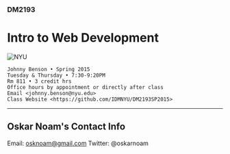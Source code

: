 ### DM2193

# Intro to Web Development

![NYU](https://cloud.githubusercontent.com/assets/238022/5893409/ba1adc36-a4b0-11e4-99e3-a267b37fc726.png)

    Johnny Benson • Spring 2015
    Tuesday & Thursday • 7:30-9:20PM
    Rm 811 • 3 credit hrs
    Office hours by appointment or directly after class
    Email <johnny.benson@nyu.edu>
    Class Website <https://github.com/IDMNYU/DM2193SP2015>

---

## Oskar Noam's Contact Info
Email: osknoam@gmail.com
Twitter: @oskarnoam